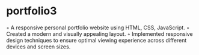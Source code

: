# portfolio3
◦ A responsive personal portfolio website using HTML, CSS, JavaScript.
◦ Created a modern and visually appealing layout.
◦ Implemented responsive design techniques to ensure optimal viewing experience across different devices and
screen sizes.
